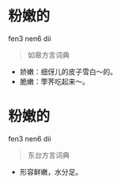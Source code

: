 # 粉嫩的
fen3 nen6 dii
> 如皋方言词典
- 娇嫩：细伢儿的皮子雪白～的。
- 脆嫩：荸荠吃起来～。

# 粉嫩的
fen3 nen6 dii
> 东台方言词典
- 形容鲜嫩，水分足。

